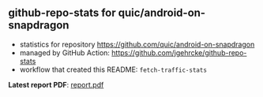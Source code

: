 ## github-repo-stats for quic/android-on-snapdragon

- statistics for repository https://github.com/quic/android-on-snapdragon
- managed by GitHub Action: https://github.com/jgehrcke/github-repo-stats
- workflow that created this README: `fetch-traffic-stats`

**Latest report PDF**: [report.pdf](https://github.com/njjetha/github-traffic/raw/github-repo-stats/quic/android-on-snapdragon/latest-report/report.pdf)

